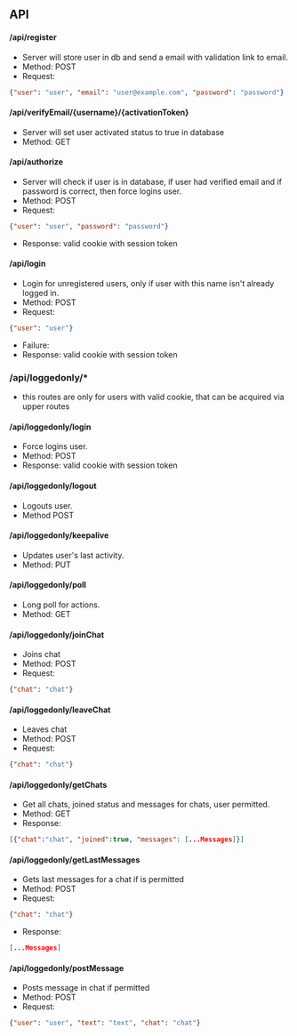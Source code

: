 ## API

#### /api/register
- Server will store user in db and send a email with validation link to email.
- Method: POST
- Request:
```json
{"user": "user", "email": "user@example.com", "password": "password"}
```

#### /api/verifyEmail/{username}/{activationToken}
- Server will set user activated status to true in database
- Method: GET

#### /api/authorize
- Server will check if user is in database, if user had verified email and if password is correct, then force logins user.
- Method: POST
- Request:
```json
{"user": "user", "password": "password"}
```
- Response: valid cookie with session token

#### /api/login
- Login for unregistered users, only if user with this name isn't already logged in.
- Method: POST
- Request:
```json
{"user": "user"}
```
- Failure: 
- Response: valid cookie with session token

### /api/loggedonly/*
- this routes are only for users with valid cookie, that can be acquired via upper routes

#### /api/loggedonly/login
- Force logins user.
- Method: POST
- Response: valid cookie with session token

#### /api/loggedonly/logout
- Logouts user.
- Method POST

#### /api/loggedonly/keepalive
- Updates user's last activity.
- Method: PUT

#### /api/loggedonly/poll
- Long poll for actions.
- Method: GET

#### /api/loggedonly/joinChat
- Joins chat
- Method: POST
 - Request:
```json
{"chat": "chat"}
```

#### /api/loggedonly/leaveChat
- Leaves chat
- Method: POST
- Request:
```json
{"chat": "chat"}
```

#### /api/loggedonly/getChats
- Get all chats, joined status and messages for chats, user permitted.
- Method: GET
- Response:
```json
[{"chat":"chat", "joined":true, "messages": [...Messages]}]
```

#### /api/loggedonly/getLastMessages
- Gets last messages for a chat if is permitted
- Method: POST
- Request:
```json
{"chat": "chat"}
```
- Response:
```json
[...Messages]
```

#### /api/loggedonly/postMessage
- Posts message in chat if permitted
- Method: POST
- Request:
```json
{"user": "user", "text": "text", "chat": "chat"}
```
